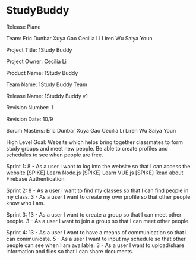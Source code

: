 # StudyBuddy

Release Plane

Team:
Eric Dunbar
Xuya Gao
Cecilia Li
Liren Wu
Saiya Youn


Project Title: 1Study Buddy

Project Owner: Cecilia Li

Product Name: 1Study Buddy

Team Name: 1Study Buddy Team

Release Name: 1Studdy Buddy v1

Revision Number: 1 

Revision Date: 10/9


Scrum Masters:
Eric Dunbar
Xuya Gao
Cecilia Li
Liren Wu
Saiya Youn

High Level Goal:
Website which helps bring together classmates to form study groups and meet new people. Be able to create profiles and schedules to see when people are free. 

Sprint 1:
8 - As a user I want to log into the website so that I can access the website
[SPIKE] Learn Node.js
[SPIKE] Learn VUE.js
[SPIKE] Read about Firebase Authentication

Sprint 2:
8 - As a user I want to find my classes so that I can find people in my class.
3 - As a user I want to create my own profile so that other people know who I am.

Sprint 3:
13 - As a user I want to create a group so that I can meet other people.
3 - As a user I want to join a group so that I can meet other people.

Sprint 4:
13 - As a user I want to have a means of communication so that I can communicate.
5 - As a user I want to input my schedule so that other people can see when I am available.
3 - As a user I want to upload/share information and files so that I can share documents. 
